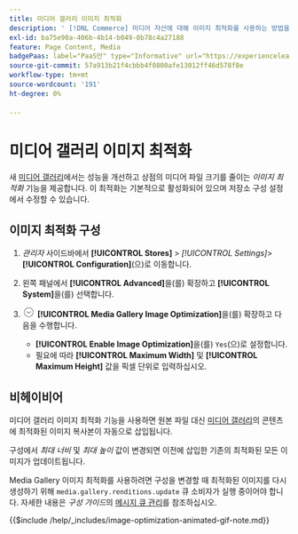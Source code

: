 ```yaml
---
title: 미디어 갤러리 이미지 최적화
description: ' [!DNL Commerce] 미디어 자산에 대해 이미지 최적화를 사용하는 방법을 알아봅니다.'
exl-id: ba75e90a-406b-4b14-b049-0b78c4a27188
feature: Page Content, Media
badgePaas: label="PaaS만" type="Informative" url="https://experienceleague.adobe.com/ko/docs/commerce/user-guides/product-solutions" tooltip="Adobe Commerce 온 클라우드 프로젝트(Adobe 관리 PaaS 인프라) 및 온프레미스 프로젝트에만 적용됩니다."
source-git-commit: 57a913b21f4cbbb4f0800afe13012ff46d578f8e
workflow-type: tm+mt
source-wordcount: '191'
ht-degree: 0%

---
```


# 미디어 갤러리 이미지 최적화

새 [미디어 갤러리](media-gallery.md)에서는 성능을 개선하고 상점의 미디어 파일 크기를 줄이는 _이미지 최적화_ 기능을 제공합니다. 이 최적화는 기본적으로 활성화되어 있으며 저장소 구성 설정에서 수정할 수 있습니다.

## 이미지 최적화 구성

1. _관리자_ 사이드바에서 **[!UICONTROL Stores]** > _[!UICONTROL Settings]_>**[!UICONTROL Configuration]**(으)로 이동합니다.

1. 왼쪽 패널에서 **[!UICONTROL Advanced]**&#x200B;을(를) 확장하고 **[!UICONTROL System]**&#x200B;을(를) 선택합니다.

1. ![확장 선택기](../assets/icon-display-expand.png) **[!UICONTROL Media Gallery Image Optimization]**&#x200B;을(를) 확장하고 다음을 수행합니다.

   - **[!UICONTROL Enable Image Optimization]**&#x200B;을(를) `Yes`(으)로 설정합니다.
   - 필요에 따라 **[!UICONTROL Maximum Width]** 및 **[!UICONTROL Maximum Height]** 값을 픽셀 단위로 입력하십시오.

## 비헤이비어

미디어 갤러리 이미지 최적화 기능을 사용하면 원본 파일 대신 [미디어 갤러리](media-gallery.md)의 콘텐츠에 최적화된 이미지 복사본이 자동으로 삽입됩니다.

구성에서 _최대 너비_ 및 _최대 높이_ 값이 변경되면 이전에 삽입한 기존의 최적화된 모든 이미지가 업데이트됩니다.

Media Gallery 이미지 최적화를 사용하려면 구성을 변경할 때 최적화된 이미지를 다시 생성하기 위해 `media.gallery.renditions.update` 큐 소비자가 실행 중이어야 합니다. 자세한 내용은 _구성 가이드_&#x200B;의 [메시지 큐 관리](https://experienceleague.adobe.com/docs/commerce-operations/configuration-guide/message-queues/manage-message-queues.html?lang=ko)를 참조하십시오.

{{$include /help/_includes/image-optimization-animated-gif-note.md}}
